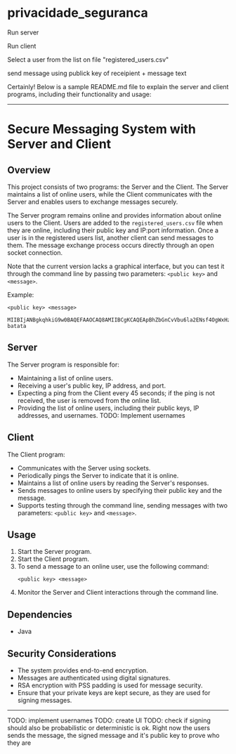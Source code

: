 # privacidade_seguranca

Run server

Run client

Select a user from the list on file "registered_users.csv"

send message using publick key of receipient + message text

Certainly! Below is a sample README.md file to explain the server and client programs, including their functionality and usage:

---

# Secure Messaging System with Server and Client

## Overview

This project consists of two programs: the Server and the Client. The Server maintains a list of online users, while the Client communicates with the Server and enables users to exchange messages securely.

The Server program remains online and provides information about online users to the Client. Users are added to the `registered_users.csv` file when they are online, including their public key and IP:port information. Once a user is in the registered users list, another client can send messages to them. The message exchange process occurs directly through an open socket connection.

Note that the current version lacks a graphical interface, but you can test it through the command line by passing two parameters: `<public key>` and `<message>`.

Example:

```
<public key> <message>
```

```
MIIBIjANBgkqhkiG9w0BAQEFAAOCAQ8AMIIBCgKCAQEApBhZbGnCvVbu6la2ENsf4OgWxHz+0aI59anZwqoMh7jx+KzDmk8OHSEpxq/ojGr7ECPmUvihUqfgYI/ZinRAFiU9FpMGF/c8s1jRJ92XlS6IDsw3PCKi0Pph0Plh0aEbPw7vDtYV79PEwfZ36O072a4iyDKdkIky3zUY0xgZdxYPzYPHvyv+JMZZ8A2jS8B46NPxuxIp6BfPskmvAHTdokp0ZPyeqXurEyBtOHTz8zgcKh9t3ZrRSaELmmlZDwfyAW2O9YJjyAoMpxk51GkaXdjrleh1VqXCKvUAatKQZk7rw/j8tSQWuddSQgCfRHEuqp0YD4P0SzLRy/dE+QOnrQIDAQAB batata
```

## Server

The Server program is responsible for:

- Maintaining a list of online users.
- Receiving a user's public key, IP address, and port.
- Expecting a ping from the Client every 45 seconds; if the ping is not received, the user is removed from the online list.
- Providing the list of online users, including their public keys, IP addresses, and usernames.
TODO: Implement usernames

## Client

The Client program:

- Communicates with the Server using sockets.
- Periodically pings the Server to indicate that it is online.
- Maintains a list of online users by reading the Server's responses.
- Sends messages to online users by specifying their public key and the message.
- Supports testing through the command line, sending messages with two parameters: `<public key>` and `<message>`.

## Usage

1. Start the Server program.
2. Start the Client program.
3. To send a message to an online user, use the following command:
   ```
   <public key> <message>
   ```
4. Monitor the Server and Client interactions through the command line.

## Dependencies

- Java

## Security Considerations

- The system provides end-to-end encryption.
- Messages are authenticated using digital signatures.
- RSA encryption with PSS padding is used for message security.
- Ensure that your private keys are kept secure, as they are used for signing messages.

---

TODO: implement usernames
TODO: create UI
TODO: check if signing should also be probabilistic or deterministic is ok. Right now the users sends the message, the signed message and it's public key to prove who they are